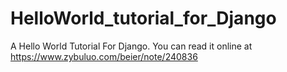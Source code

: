 # HelloWorld_tutorial_for_Django
A Hello World Tutorial For Django. 
You can read it online at https://www.zybuluo.com/beier/note/240836

